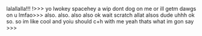 lalallalla!!! !>>>
yo lwokey spacehey a wip dont dog on me or ill getm dawgs on u lmfao>>>
also. also. also also ok wait scratch allat alsos dude uhhh ok so. so im like cool and yoiu should c+h with me yeah thats what im gon say >>>
